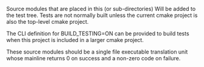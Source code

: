 Source modules that are placed in this (or sub-directories) Will be added
to the test tree. Tests are not normally built unless the current
cmake project is also the top-level cmake project. 

The CLI definition for BUILD_TESTING=ON can be provided to 
build tests when this project is included in a larger cmake project.

These source modules should be a single file executable translation unit
whose mainline returns 0 on success and a non-zero code on failure.
